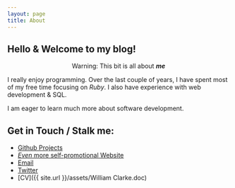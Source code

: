 ```yaml
---
layout: page
title: About
---
```

## Hello &  Welcome to my blog!


<p class="message" style="text-align:center;">
Warning: This bit is all about <em><strong>me</strong></em>
</p>

I really enjoy programming. Over the last couple of years, I have spent most of my free time focusing on *Ruby*. I also have experience with web development & SQL.

I am eager to learn much more about software development.

## Get in Touch / Stalk me:

- [Github Projects](http://github.com/wmmc)
- [*Even* more self-promotional Website](http://wmmclarke.com)
- [Email](mailto:wmmclarke@gmail.com)
- [Twitter](http://twitter.com/wmmclarke)
- [CV]({{ site.url }}/assets/William Clarke.doc)

